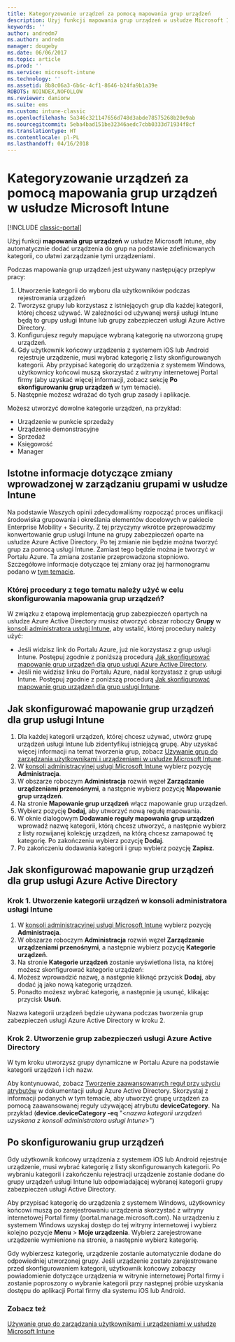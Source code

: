```yaml
---
title: Kategoryzowanie urządzeń za pomocą mapowania grup urządzeń
description: Użyj funkcji mapowania grup urządzeń w usłudze Microsoft Intune do grupowania urządzeń w zdefiniowane kategorie, co ułatwi zarządzanie tymi urządzeniami.
keywords: ''
author: andredm7
ms.author: andredm
manager: dougeby
ms.date: 06/06/2017
ms.topic: article
ms.prod: ''
ms.service: microsoft-intune
ms.technology: ''
ms.assetid: 8b8c06a3-6b6c-4cf1-8646-b24fa9b1a39e
ROBOTS: NOINDEX,NOFOLLOW
ms.reviewer: damionw
ms.suite: ems
ms.custom: intune-classic
ms.openlocfilehash: 5a346c321147656d748d3abde78575268b20e9ab
ms.sourcegitcommit: 5eba4bad151be32346aedc7cbb0333d71934f8cf
ms.translationtype: HT
ms.contentlocale: pl-PL
ms.lasthandoff: 04/16/2018
---
```

# <a name="categorize-devices-with-device-group-mapping-in-microsoft-intune"></a>Kategoryzowanie urządzeń za pomocą mapowania grup urządzeń w usłudze Microsoft Intune

[!INCLUDE [classic-portal](../includes/classic-portal.md)]

Użyj funkcji **mapowania grup urządzeń** w usłudze Microsoft Intune, aby automatycznie dodać urządzenia do grup na podstawie zdefiniowanych kategorii, co ułatwi zarządzanie tymi urządzeniami. 

Podczas mapowania grup urządzeń jest używany następujący przepływ pracy:
1. Utworzenie kategorii do wyboru dla użytkowników podczas rejestrowania urządzeń
2. Tworzysz grupy lub korzystasz z istniejących grup dla każdej kategorii, której chcesz używać. W zależności od używanej wersji usługi Intune będą to grupy usługi Intune lub grupy zabezpieczeń usługi Azure Active Directory.
2. Konfigurujesz reguły mapujące wybraną kategorię na utworzoną grupę urządzeń.
3. Gdy użytkownik końcowy urządzenia z systemem iOS lub Android rejestruje urządzenie, musi wybrać kategorię z listy skonfigurowanych kategorii. Aby przypisać kategorię do urządzenia z systemem Windows, użytkownicy końcowi muszą skorzystać z witryny internetowej Portal firmy (aby uzyskać więcej informacji, zobacz sekcję **Po skonfigurowaniu grup urządzeń** w tym temacie).
4. Następnie możesz wdrażać do tych grup zasady i aplikacje.

Możesz utworzyć dowolne kategorie urządzeń, na przykład:
* Urządzenie w punkcie sprzedaży
* Urządzenie demonstracyjne
* Sprzedaż
* Księgowość
* Manager

## <a name="important-information-about-a-change-in-group-management-for-intune"></a>Istotne informacje dotyczące zmiany wprowadzonej w zarządzaniu grupami w usłudze Intune

Na podstawie Waszych opinii zdecydowaliśmy rozpocząć proces unifikacji środowiska grupowania i określania elementów docelowych w pakiecie Enterprise Mobility + Security. Z tej przyczyny wkrótce przeprowadzimy konwertowanie grup usługi Intune na grupy zabezpieczeń oparte na usłudze Azure Active Directory. Po tej zmianie nie będzie można tworzyć grup za pomocą usługi Intune. Zamiast tego będzie można je tworzyć w Portalu Azure. Ta zmiana zostanie przeprowadzona stopniowo. Szczegółowe informacje dotyczące tej zmiany oraz jej harmonogramu podano w [tym temacie](use-groups-to-manage-users-and-devices-with-microsoft-intune.md).

### <a name="which-procedure-in-this-topic-should-you-use-to-configure-device-group-mapping"></a>Której procedury z tego tematu należy użyć w celu skonfigurowania mapowania grup urządzeń?

W związku z etapową implementacją grup zabezpieczeń opartych na usłudze Azure Active Directory musisz otworzyć obszar roboczy **Grupy** w [konsoli administratora usługi Intune](https://manage.microsoft.com), aby ustalić, której procedury należy użyć:

-  Jeśli widzisz link do Portalu Azure, już nie korzystasz z grup usługi Intune. Postępuj zgodnie z poniższą procedurą [Jak skonfigurować mapowanie grup urządzeń dla grup usługi Azure Active Directory](/intune-classic/deploy-use/categorize-devices-with-device-group-mapping-in-microsoft-intune#how-to-configure-device-group-mapping-for-azure-active-directory-groups).
-  Jeśli nie widzisz linku do Portalu Azure, nadal korzystasz z grup usługi Intune. Postępuj zgodnie z poniższą procedurą [Jak skonfigurować mapowanie grup urządzeń dla grup usługi Intune](/intune-classic/deploy-use/categorize-devices-with-device-group-mapping-in-microsoft-intune#how-to-configure-device-group-mapping-for-intune-groups).

## <a name="how-to-configure-device-group-mapping-for-intune-groups"></a>Jak skonfigurować mapowanie grup urządzeń dla grup usługi Intune
1. Dla każdej kategorii urządzeń, której chcesz używać, utwórz grupę urządzeń usługi Intune lub zidentyfikuj istniejącą grupę. Aby uzyskać więcej informacji na temat tworzenia grup, zobacz [Używanie grup do zarządzania użytkownikami i urządzeniami w usłudze Microsoft Intune](use-groups-to-manage-users-and-devices-with-microsoft-intune.md).
2. W [konsoli administracyjnej usługi Microsoft Intune](https://manage.microsoft.com) wybierz pozycję **Administracja**.
3. W obszarze roboczym **Administracja** rozwiń węzeł **Zarządzanie urządzeniami przenośnymi**, a następnie wybierz pozycję **Mapowanie grup urządzeń**.
4. Na stronie **Mapowanie grup urządzeń** włącz mapowanie grup urządzeń.
5. Wybierz pozycję **Dodaj**, aby utworzyć nową regułę mapowania.
6. W oknie dialogowym **Dodawanie reguły mapowania grup urządzeń** wprowadź nazwę kategorii, którą chcesz utworzyć, a następnie wybierz z listy rozwijanej kolekcję urządzeń, na którą chcesz zamapować tę kategorię. Po zakończeniu wybierz pozycję **Dodaj**.
7. Po zakończeniu dodawania kategorii i grup wybierz pozycję **Zapisz**.



## <a name="how-to-configure-device-group-mapping-for-azure-active-directory-groups"></a>Jak skonfigurować mapowanie grup urządzeń dla grup usługi Azure Active Directory

### <a name="step-1---create-device-categories-in-the-intune-administration-console"></a>Krok 1. Utworzenie kategorii urządzeń w konsoli administratora usługi Intune
1. W [konsoli administracyjnej usługi Microsoft Intune](https://manage.microsoft.com) wybierz pozycję **Administracja**.
2. W obszarze roboczym **Administracja** rozwiń węzeł **Zarządzanie urządzeniami przenośnymi**, a następnie wybierz pozycję **Kategorie urządzeń**.
3. Na stronie **Kategorie urządzeń** zostanie wyświetlona lista, na której możesz skonfigurować kategorie urządzeń: 
4. Możesz wprowadzić nazwę, a następnie kliknąć przycisk **Dodaj**, aby dodać ją jako nową kategorię urządzeń.
5. Ponadto możesz wybrać kategorię, a następnie ją usunąć, klikając przycisk **Usuń**.

Nazwa kategorii urządzeń będzie używana podczas tworzenia grup zabezpieczeń usługi Azure Active Directory w kroku 2.

### <a name="step-2---create-azure-active-directory-security-groups"></a>Krok 2. Utworzenie grup zabezpieczeń usługi Azure Active Directory

W tym kroku utworzysz grupy dynamiczne w Portalu Azure na podstawie kategorii urządzeń i ich nazw.

Aby kontynuować, zobacz [Tworzenie zaawansowanych reguł przy użyciu atrybutów](https://azure.microsoft.com/documentation/articles/active-directory-accessmanagement-groups-with-advanced-rules/#using-attributes-to-create-rules-for-device-objects) w dokumentacji usługi Azure Active Directory.
Skorzystaj z informacji podanych w tym temacie, aby utworzyć grupę urządzeń za pomocą zaawansowanej reguły używającej atrybutu **deviceCategory**.
Na przykład (**device.deviceCategory -eq** "<*nazwa kategorii urządzeń uzyskana z konsoli administratora usługi Intune*>")


## <a name="after-you-configure-device-groups"></a>Po skonfigurowaniu grup urządzeń

Gdy użytkownik końcowy urządzenia z systemem iOS lub Android rejestruje urządzenie, musi wybrać kategorię z listy skonfigurowanych kategorii. Po wybraniu kategorii i zakończeniu rejestracji urządzenie zostanie dodane do grupy urządzeń usługi Intune lub odpowiadającej wybranej kategorii grupy zabezpieczeń usługi Active Directory.

Aby przypisać kategorię do urządzenia z systemem Windows, użytkownicy końcowi muszą po zarejestrowaniu urządzenia skorzystać z witryny internetowej Portal firmy (portal.manage.microsoft.com). Na urządzeniu z systemem Windows uzyskaj dostęp do tej witryny internetowej i wybierz kolejno pozycje **Menu** > **Moje urządzenia**. Wybierz zarejestrowane urządzenie wymienione na stronie, a następnie wybierz kategorię. 

Gdy wybierzesz kategorię, urządzenie zostanie automatycznie dodane do odpowiedniej utworzonej grupy. Jeśli urządzenie zostało zarejestrowane przed skonfigurowaniem kategorii, użytkownik końcowy zobaczy powiadomienie dotyczące urządzenia w witrynie internetowej Portal firmy i zostanie poproszony o wybranie kategorii przy następnej próbie uzyskania dostępu do aplikacji Portal firmy dla systemu iOS lub Android.



### <a name="see-also"></a>Zobacz też
[Używanie grup do zarządzania użytkownikami i urządzeniami w usłudze Microsoft Intune](use-groups-to-manage-users-and-devices-with-microsoft-intune.md)
